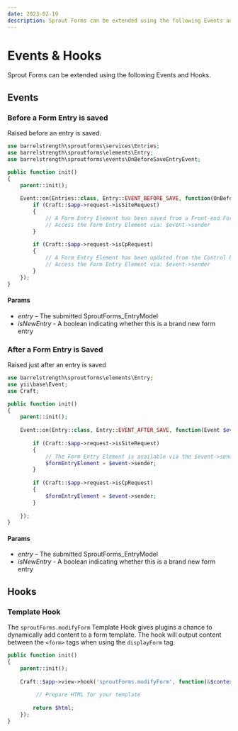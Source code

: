 ```yaml
---
date: 2023-02-19
description: Sprout Forms can be extended using the following Events and Hooks.
---
```


# Events & Hooks

Sprout Forms can be extended using the following Events and Hooks.

## Events

### Before a Form Entry is saved

Raised before an entry is saved.

``` php
use barrelstrength\sproutforms\services\Entries;
use barrelstrength\sproutforms\elements\Entry;
use barrelstrength\sproutforms\events\OnBeforeSaveEntryEvent;

public function init()
{
    parent::init();
    
    Event::on(Entries::class, Entry::EVENT_BEFORE_SAVE, function(OnBeforeSaveEntryEvent $event) {
        if (Craft::$app->request->isSiteRequest)
        {
            // A Form Entry Element has been saved from a Front-end Form Submission
            // Access the Form Entry Element via: $event->sender
        }
        
        if (Craft::$app->request->isCpRequest)
        {
            // A Form Entry Element has been updated from the Control Panel
            // Access the Form Entry Element via: $event->sender
        }
    });
}
```

#### Params

- _entry_ – The submitted SproutForms_EntryModel
- _isNewEntry_ - A boolean indicating whether this is a brand new form entry

### After a Form Entry is Saved

Raised just after an entry is saved

``` php
use barrelstrength\sproutforms\elements\Entry;
use yii\base\Event;
use Craft;

public function init()
{
    parent::init();
    
    Event::on(Entry::class, Entry::EVENT_AFTER_SAVE, function(Event $event) {
        
        if (Craft::$app->request->isSiteRequest)
        {
            // The Form Entry Element is available via the $event->sender attribute     
            $formEntryElement = $event->sender;
        }
        
        if (Craft::$app->request->isCpRequest)
        {
            $formEntryElement = $event->sender;
        }
        
    });
}
```

#### Params

- _entry_ – The submitted SproutForms_EntryModel
- _isNewEntry_ - A boolean indicating whether this is a brand new form entry

## Hooks

### Template Hook

The `sproutForms.modifyForm` Template Hook gives plugins a chance to dynamically add content to a form template. The hook will output content between the `<form>` tags when using the `displayForm` tag.

``` php
public function init()
{
    parent::init();
    
    Craft::$app->view->hook('sproutForms.modifyForm', function(&$context) {
        
         // Prepare HTML for your template
    
        return $html;
    });
}
```
